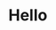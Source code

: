 <h1> Hello <img src="https://cdn.farmjournal.com/s3fs-public/styles/840x600/public/2021-01/landscape-1843128_1920.jpg?itok=8rhjbX3U/></h1>

<p>My name is Levi Glendenning  and today is Friday, July 16, 9:49 PM MDT.</p>
